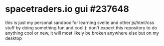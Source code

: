# spacetraders.io gui #237648
this is just my personal sandbox for learning svelte and other js/html/css stuff by doing something fun and cool (:
don't expect this repository to do anything cool or new, it will most likely be broken anywhere else but on my desktop